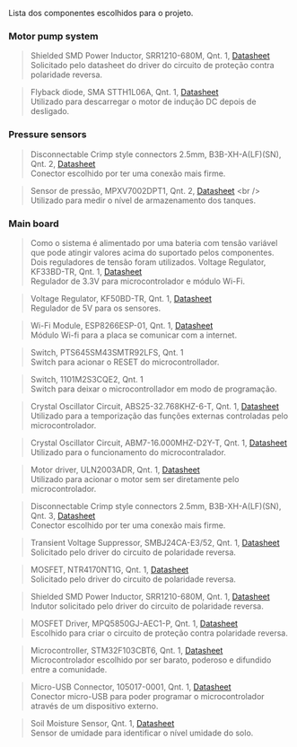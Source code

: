 Lista dos componentes escolhidos para o projeto.

### Motor pump system

> Shielded SMD Power Inductor, SRR1210-680M, Qnt. 1, [Datasheet](https://www.mouser.com/datasheet/2/54/srr1210-1391529.pdf)
> <br />
> Solicitado pelo datasheet do driver do circuito de proteção contra polaridade reversa.

> Flyback diode, SMA STTH1L06A, Qnt. 1, [Datasheet](https://www.mouser.com/datasheet/2/389/cd00002694-1796086.pdf)
> <br />
> Utilizado para descarregar o motor de indução DC depois de desligado.

### Pressure sensors

> Disconnectable Crimp style connectors 2.5mm, B3B-XH-A(LF)(SN), Qnt. 2, [Datasheet](https://www.jst-mfg.com/product/pdf/eng/eXH.pdf)
> <br />
> Conector escolhido por ter uma conexão mais firme.

> Sensor de pressão, MPXV7002DPT1, Qnt. 2, [Datasheet]([https://www.mouser.com/datasheet/2/302/MPXV7002-1127332.pdf](https://www.mouser.com/datasheet/2/302/MPXV7002-1127332.pdf))
> <br />
> Utilizado para medir o nível de armazenamento dos tanques.

### Main board

> Como o sistema é alimentado por uma bateria com tensão variável que pode atingir valores acima do suportado pelos componentes.
> Dois reguladores de tensão foram utilizados.
> Voltage Regulator, KF33BD-TR, Qnt. 1, [Datasheet](https://www.mouser.com/datasheet/2/389/cd00000970-1795532.pdf)
> <br />
> Regulador de 3.3V para microcontrolador e módulo Wi-Fi.

> Voltage Regulator, KF50BD-TR, Qnt. 1, [Datasheet](https://www.mouser.com/datasheet/2/389/cd00000970-1795532.pdf)
> <br />
> Regulador de 5V para os sensores.

> Wi-Fi Module, ESP8266ESP-01, Qnt. 1, [Datasheet](https://cdn-shop.adafruit.com/product-files/2471/0A-ESP8266__Datasheet__EN_v4.3.pdf)
> <br />
> Módulo Wi-fi para a placa se comunicar com a internet.

> Switch, PTS645SM43SMTR92LFS, Qnt. 1
> <br />
> Switch para acionar o RESET do microcontrollador.

> Switch, 1101M2S3CQE2, Qnt. 1
> <br />
> Switch para deixar o microcontrollador em modo de programação.

> Crystal Oscillator Circuit, ABS25-32.768KHZ-6-T, Qnt. 1, [Datasheet](https://www.mouser.com/datasheet/2/3/abs25-35653.pdf)
> <br />
> Utilizado para a temporização das funções externas controladas pelo microcontrolador.

> Crystal Oscillator Circuit, ABM7-16.000MHZ-D2Y-T, Qnt. 1, [Datasheet](https://www.mouser.com/datasheet/2/3/abm7-1775187.pdf)
> <br />
> Utilizado para o funcionamento do microcontralador.

> Motor driver, ULN2003ADR, Qnt. 1, [Datasheet](https://www.st.com/resource/en/datasheet/uln2001.pdf)
> <br />
> Utilizado para acionar o motor sem ser diretamente pelo microcontrolador.

> Disconnectable Crimp style connectors 2.5mm, B3B-XH-A(LF)(SN), Qnt. 3, [Datasheet](https://www.jst-mfg.com/product/pdf/eng/eXH.pdf)
> <br />
> Conector escolhido por ter uma conexão mais firme.

> Transient Voltage Suppressor, SMBJ24CA-E3/52, Qnt. 1, [Datasheet](https://www.mouser.com/datasheet/2/427/smbj-1767804.pdf)
> <br />
> Solicitado pelo driver do circuito de polaridade reversa.

> MOSFET, NTR4170NT1G, Qnt. 1, [Datasheet](https://www.mouser.com/datasheet/2/308/NTR4170N_D-1814380.pdf)
> <br />
> Solicitado pelo driver do circuito de polaridade reversa.

> Shielded SMD Power Inductor, SRR1210-680M, Qnt. 1, [Datasheet](https://www.mouser.com/datasheet/2/54/srr1210-1391529.pdf)
> <br />
> Indutor solicitado pelo driver do circuito de polaridade reversa.

> MOSFET Driver, MPQ5850GJ-AEC1-P, Qnt. 1, [Datasheet](https://www.mouser.com/datasheet/2/277/MPQ5850GJ_AEC1-3011305.pdf)
> <br />
> Escolhido para criar o circuito de proteção contra polaridade reversa.

> Microcontroller, STM32F103CBT6, Qnt. 1, [Datasheet](https://www.mouser.com/datasheet/2/389/cd00161566-1796535.pdf)
> <br />
> Microcontrolador escolhido por ser barato, poderoso e difundido entre a comunidade.

> Micro-USB Connector, 105017-0001, Qnt. 1, [Datasheet](https://www.mouser.com/datasheet/2/276/1/1050170001_IO_CONNECTORS-230168.pdf)
> <br />
> Conector micro-USB para poder programar o microcontrolador através de um dispositivo externo.

> Soil Moisture Sensor, Qnt. 1, [Datasheet](https://www.mouser.com/catalog/specsheets/Crowd%20Supply_06082021_EDUPON-SENLG.pdf)
> <br />
> Sensor de umidade para identificar o nível umidade do solo.
